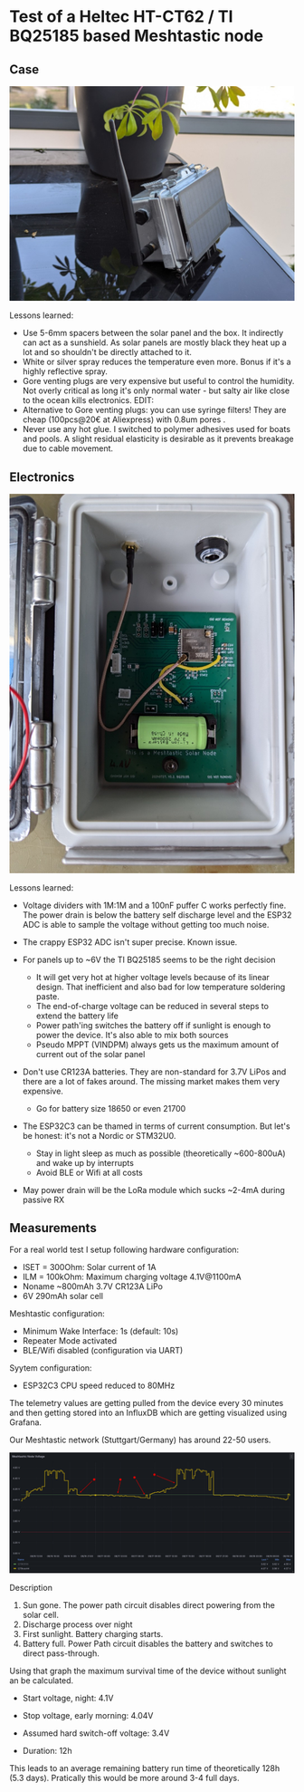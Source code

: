 # Test of a Heltec HT-CT62 / TI BQ25185 based Meshtastic node

## Case

![Meshtastic Node](./pictures/evaluation_case.jpg "The setup")


Lessons learned: 

  - Use 5-6mm spacers between the solar panel and the box. It indirectly can act as a sunshield. As solar panels are mostly black they heat up a lot and so shouldn't be directly attached to it.
  - White or silver spray reduces the temperature even more. Bonus if it's a highly reflective spray.
  - Gore venting plugs are very expensive but useful to control the humidity. Not overly  critical as long it's only normal water - but salty air like close to the ocean kills electronics. EDIT:
  - Alternative to Gore venting plugs: you can use syringe filters! They are cheap (100pcs@20€ at Aliexpress) with 0.8um pores .
  - Never use any hot glue. I switched to polymer adhesives used for boats and pools. A slight residual elasticity is desirable as it prevents breakage due to cable movement.



## Electronics

![Meshtastic Integration](./pictures/evaluation_integration.jpg)

Lessons learned:

 - Voltage dividers with 1M:1M and a 100nF puffer C works perfectly fine. The power drain is below the battery self discharge level and the ESP32 ADC is able to sample the voltage without getting too much noise.

 - The crappy ESP32 ADC isn't super precise. Known issue.

 - For panels up to ~6V the TI BQ25185 seems to be the right decision
   - It will get very hot at higher voltage levels because of its linear design. That inefficient and also bad for low temperature soldering paste.  
   - The end-of-charge voltage can be reduced in several steps to extend the battery life
   - Power path'ing switches the battery off if sunlight is enough to power the device. It's also able to mix both sources
   - Pseudo MPPT (VINDPM) always gets us the maximum amount of current out of the solar panel

- Don't use CR123A batteries. They are non-standard for 3.7V LiPos and there are a lot of fakes around. The missing market makes them very expensive.
   - Go for battery size 18650 or even 21700

- The ESP32C3 can be thamed in terms of current consumption. But let's be honest: it's not a Nordic or STM32U0.
  - Stay in light sleep as much as possible (theoretically ~600-800uA) and wake up by interrupts
  - Avoid BLE or Wifi at all costs

- May power drain will be the LoRa module which sucks ~2-4mA during passive RX


 ## Measurements

For a real world test I setup following hardware configuration:

 - ISET = 300Ohm: Solar current of 1A 
 - ILM = 100kOhm: Maximum charging voltage 4.1V@1100mA
 - Noname ~800mAh 3.7V CR123A LiPo
 - 6V 290mAh solar cell


 Meshtastic configuration:

  - Minimum Wake Interface: 1s (default: 10s)
  - Repeater Mode activated
  - BLE/Wifi disabled (configuration via UART)

 Syytem configuration:
  - ESP32C3 CPU speed reduced to 80MHz

The telemetry values are getting pulled from the device every 30 minutes and then getting stored into an InfluxDB which are getting visualized using Grafana.

Our Meshtastic network (Stuttgart/Germany) has around 22-50 users.

![Meshtastic Grafana](./pictures/evaluation_grafana.png)

Description

1. Sun gone. The power path circuit disables direct powering from the solar cell. 
2. Discharge process over night
3. First sunlight. Battery charging starts.
4. Battery full. Power Path circuit disables the battery and switches to direct pass-through.

Using that graph the maximum survival time of the device without sunlight an be calculated.

- Start voltage, night: 4.1V

- Stop voltage, early morning: 4.04V

- Assumed hard switch-off voltage: 3.4V

- Duration: 12h

This leads to an average remaining battery run time of theoretically 128h (5.3 days). Pratically this would be more around 3-4 full days.
